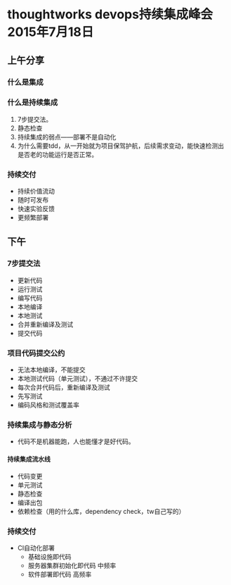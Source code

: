 # thoughtworks devops持续集成峰会 2015年7月18日

## 上午分享
### 什么是集成
### 什么是持续集成
1. 7步提交法。
2. 静态检查
2. 持续集成的弱点——部署不是自动化
3. 为什么需要tdd，从一开始就为项目保驾护航，后续需求变动，能快速检测出是否老的功能运行是否正常。


### 持续交付
* 持续价值流动
* 随时可发布
* 快速实验反馈
* 更频繁部署


## 下午
### 7步提交法
* 更新代码
* 运行测试
* 编写代码
* 本地编译
* 本地测试
* 合并重新编译及测试
* 提交代码

### 项目代码提交公约
* 无法本地编译，不能提交
* 本地测试代码（单元测试），不通过不许提交
* 每次合并代码后，重新编译及测试
* 先写测试
* 编码风格和测试覆盖率

### 持续集成与静态分析
* 代码不是机器能跑，人也能懂才是好代码。

#### 持续集成流水线
* 代码变更
* 单元测试
* 静态检查
* 编译出包
* 依赖检查（用的什么库，dependency check，tw自己写的）

### 持续交付
* CI自动化部署
  * 基础设施即代码
  * 服务器集群初始化即代码 中频率
  * 软件部署即代码 高频率




